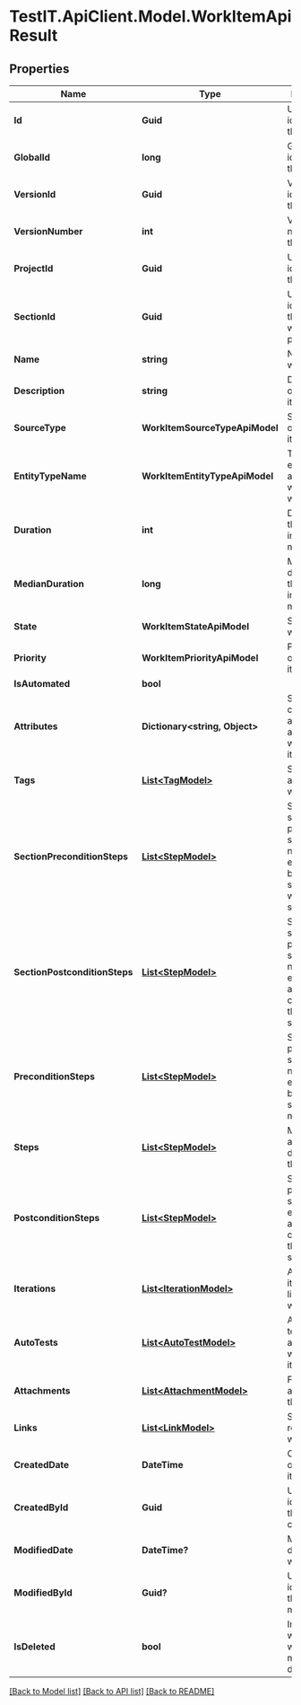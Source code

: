# TestIT.ApiClient.Model.WorkItemApiResult

## Properties

Name | Type | Description | Notes
------------ | ------------- | ------------- | -------------
**Id** | **Guid** | Unique identifier of the work item | 
**GlobalId** | **long** | Global identifier of the work item | 
**VersionId** | **Guid** | Version identifier of the work item | 
**VersionNumber** | **int** | Version number of the work item | 
**ProjectId** | **Guid** | Unique identifier of the project | 
**SectionId** | **Guid** | Unique identifier of the section within a project | 
**Name** | **string** | Name of the work item | 
**Description** | **string** | Description of the work item | [optional] 
**SourceType** | **WorkItemSourceTypeApiModel** | Source type of the work item | 
**EntityTypeName** | **WorkItemEntityTypeApiModel** | Type of entity associated with this work item | 
**Duration** | **int** | Duration of the work item in milliseconds | 
**MedianDuration** | **long** | Median duration of the work item in milliseconds | 
**State** | **WorkItemStateApiModel** | State of the work item | 
**Priority** | **WorkItemPriorityApiModel** | Priority level of the work item | 
**IsAutomated** | **bool** |  | 
**Attributes** | **Dictionary&lt;string, Object&gt;** | Set of custom attributes associated with the work item | 
**Tags** | [**List&lt;TagModel&gt;**](TagModel.md) | Set of tags applied to the work item | 
**SectionPreconditionSteps** | [**List&lt;StepModel&gt;**](StepModel.md) | Set of section precondition steps that need to be executed before starting the work item steps | 
**SectionPostconditionSteps** | [**List&lt;StepModel&gt;**](StepModel.md) | Set of section postcondition steps that need to be executed after completing the work item steps | 
**PreconditionSteps** | [**List&lt;StepModel&gt;**](StepModel.md) | Set of precondition steps that need to be executed before starting the main steps | 
**Steps** | [**List&lt;StepModel&gt;**](StepModel.md) | Main steps or actions defined for the work item | 
**PostconditionSteps** | [**List&lt;StepModel&gt;**](StepModel.md) | Set of postcondition steps that are executed after completing the main steps | 
**Iterations** | [**List&lt;IterationModel&gt;**](IterationModel.md) | Associated iterations linked to the work item | 
**AutoTests** | [**List&lt;AutoTestModel&gt;**](AutoTestModel.md) | Automated tests associated with the work item | 
**Attachments** | [**List&lt;AttachmentModel&gt;**](AttachmentModel.md) | Files attached to the work item | 
**Links** | [**List&lt;LinkModel&gt;**](LinkModel.md) | Set of links related to the work item | 
**CreatedDate** | **DateTime** | Creation date of the work item | 
**CreatedById** | **Guid** | Unique identifier of the work item creator | 
**ModifiedDate** | **DateTime?** | Modification date of the work item | [optional] 
**ModifiedById** | **Guid?** | Unique identifier of the work item modifier | [optional] 
**IsDeleted** | **bool** | Indicates whether the work item is marked as deleted | 

[[Back to Model list]](../README.md#documentation-for-models) [[Back to API list]](../README.md#documentation-for-api-endpoints) [[Back to README]](../README.md)

